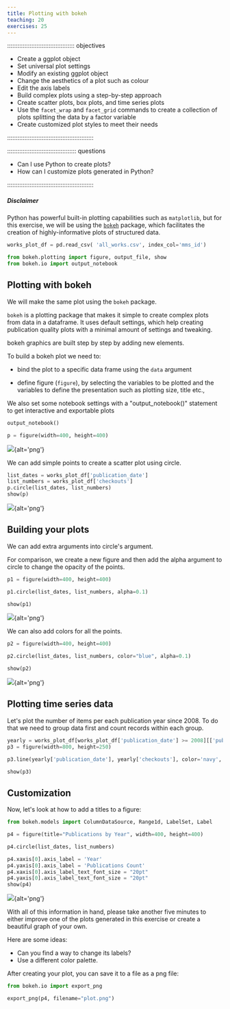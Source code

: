 ```yaml
---
title: Plotting with bokeh
teaching: 20
exercises: 25
---
```


::::::::::::::::::::::::::::::::::::::: objectives

- Create a ggplot object
- Set universal plot settings
- Modify an existing ggplot object
- Change the aesthetics of a plot such as colour
- Edit the axis labels
- Build complex plots using a step-by-step approach
- Create scatter plots, box plots, and time series plots
- Use the `facet_wrap` and `facet_grid` commands to create a collection of plots splitting the data by a factor variable
- Create customized plot styles to meet their needs

::::::::::::::::::::::::::::::::::::::::::::::::::

:::::::::::::::::::::::::::::::::::::::: questions

- Can I use Python to create plots?
- How can I customize plots generated in Python?

::::::::::::::::::::::::::::::::::::::::::::::::::

##### Disclaimer

Python has powerful built-in plotting capabilities such as `matplotlib`, but
for this exercise, we will be using the [`bokeh`](https://docs.bokeh.org/en/latest/)
package, which facilitates the creation of highly-informative plots of
structured data.

```python
works_plot_df = pd.read_csv( 'all_works.csv', index_col='mms_id')
```


```python
from bokeh.plotting import figure, output_file, show
from bokeh.io import output_notebook
```

## Plotting with bokeh

We will make the same plot using the `bokeh` package.

`bokeh` is a plotting package that makes it simple to create complex plots
from data in a dataframe. It uses default settings, which help creating
publication quality plots with a minimal amount of settings and tweaking.

bokeh graphics are built step by step by adding new elements.

To build a bokeh plot we need to:

- bind the plot to a specific data frame using the `data` argument

- define figure (`figure`), by selecting the variables to be plotted and the variables to define the presentation
  such as plotting size, title etc.,

We also set some notebook settings with a "output\_notebook()" statement to get interactive
and exportable plots

```python
output_notebook()

p = figure(width=400, height=400)

```

![](fig/figure01.png){alt='png'}

We can add simple points to create a scatter plot using circle.

```python
list_dates = works_plot_df['publication_date']
list_numbers = works_plot_df['checkouts']
p.circle(list_dates, list_numbers)
show(p)
```

![](fig/figure02.png){alt='png'}

## Building your plots

We can add extra arguments into circle's argument.

For comparison, we create a new figure and then add the
alpha argument to circle to change the opacity of the points.

```python
p1 = figure(width=400, height=400)

p1.circle(list_dates, list_numbers, alpha=0.1)

show(p1)
```

![](fig/figure03.png){alt='png'}

We can also add colors for all the points.

```python
p2 = figure(width=400, height=400)

p2.circle(list_dates, list_numbers, color="blue", alpha=0.1)

show(p2)
```

![](fig/figure04.png){alt='png'}

## Plotting time series data

Let's plot the number of items per each publication year since 2008. To do that we need
to group data first and count records within each group.

```python
yearly = works_plot_df[works_plot_df['publication_date'] >= 2008][['publication_date','publication_place','checkouts']].groupby(['publication_date','publication_place']).count().reset_index()
p3 = figure(width=800, height=250)

p3.line(yearly['publication_date'], yearly['checkouts'], color='navy', alpha=0.5)

show(p3)
```

## Customization

Now, let's look at how to add a titles to a figure:

```python
from bokeh.models import ColumnDataSource, Range1d, LabelSet, Label

p4 = figure(title="Publications by Year", width=400, height=400)

p4.circle(list_dates, list_numbers)

p4.xaxis[0].axis_label = 'Year'
p4.yaxis[0].axis_label = 'Publications Count'
p4.xaxis[0].axis_label_text_font_size = "20pt"
p4.yaxis[0].axis_label_text_font_size = "20pt"
show(p4)
```

![](fig/figure06.png){alt='png'}



With all of this information in hand, please take another five minutes to either
improve one of the plots generated in this exercise or create a beautiful graph
of your own.

Here are some ideas:

- Can you find a way to change its labels?
- Use a different color palette.

After creating your plot, you can save it to a file as a png file:

```python
from bokeh.io import export_png

export_png(p4, filename="plot.png")
```


